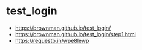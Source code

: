 # test_login
- https://brownman.github.io/test_login/
- https://brownman.github.io/test_login/step1.html
- https://requestb.in/wpe8lewp
